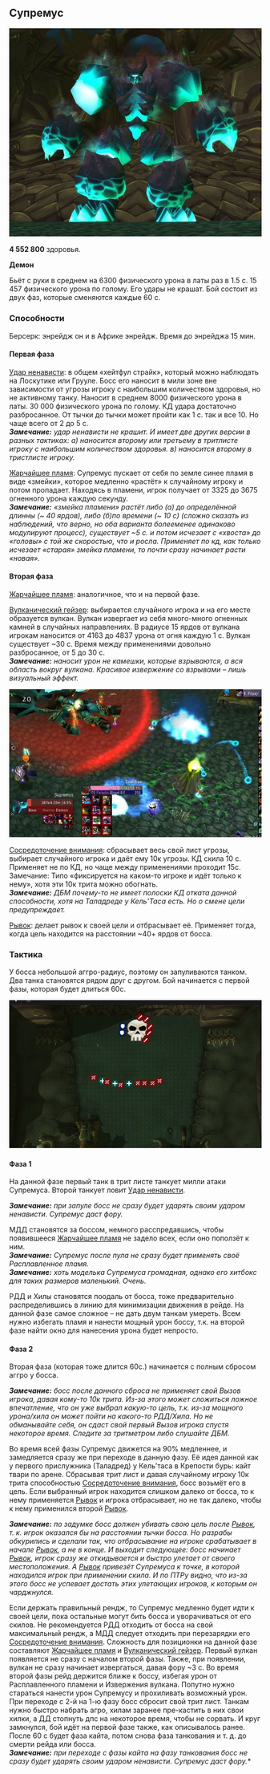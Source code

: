 ## Супремус ##
![Supremus](/img/supremus1.png)


**4 552 800** здоровья. 

**Демон** 

Бьёт с руки в среднем на 6300 физического урона в латы раз в 1.5 с. 15 457 физического урона по голому. Его удары не крашат.
Бой состоит из двух фаз, которые сменяются каждые 60 с.

### Способности ###
Берсерк: энрейдж он и в Африке энрейдж. Время до энрейджа 15 мин.

#### Первая фаза ####
[Удар ненависти](https://ru.tbc.wowhead.com/spell=28308): в общем «хейтфул страйк», который можно наблюдать на Лоскутике или Грууле. 
Босс его наносит в мили зоне вне зависимости от угрозы игроку с наибольшим
количеством здоровья, но не активному танку. Наносит в среднем 8000 физического урона в латы. 
30 000 физического урона по голому. КД удара достаточно разбросанное. От тычки до тычки может пройти как 1 с. так и все 10. Но чаще всего от 2 до 5 с.  
***Замечание:** удар ненависти не крашит. И имеет две других версии в разных тактиках: 
а) наносится второму или третьему в тритлисте игроку с наибольшим количеством здоровья. 
в) наносится второму в тристлисте игроку.*


[Жарчайшее пламя](https://ru.tbc.wowhead.com/spell=40265): Супремус пускает от себя по земле синее пламя в виде «змейки», 
которое медленно «растёт» к случайному игроку и потом пропадает. 
Находясь в пламени, игрок получает от 3325 до 3675 огненного урона каждую секунду.  
***Замечание:** «змейка пламени» растёт либо (а) до определённой длинны (~ 40 ярдов), либо (б)по времени (~ 10 с) 
(сложно сказать из наблюдений, что верно, но оба варианта болееменее одинаково модулируют процесс), существует ~5 с. и потом исчезает с «хвоста» до
«головы» с той же скоростью, что и росла. Применяет по кд, как только исчезает «старая» змейка пламени, то почти сразу начинает расти «новая».*


#### Вторая фаза ####
[Жарчайшее пламя](https://ru.tbc.wowhead.com/spell=40265): аналогичное, что и на первой фазе.


[Вулканический гейзер](https://ru.tbc.wowhead.com/spell=42052): выбирается случайного игрока и на его месте образуется вулкан. 
Вулкан извергает из себя много-много огненных камней в случайных направлениях. 
В радиусе 15 ярдов от вулкана игрокам наносится от 4163 до 4837 урона от огня каждую 1 с. Вулкан существует ~30 c. 
Время между применениями довольно разбросанное, от 5 до 30 с.  
***Замечание:** наносит урон не камешки, которые взрываются, а вся область вокруг вулкана.
Красивое извержение со взрывами – лишь визуальный эффект.*

![Вулкан](/img/supremus2.png)


[Сосредоточение внимания](https://ru.tbc.wowhead.com/spell=40607): сбрасывает весь свой лист угрозы, выбирает случайного игрока и даёт ему 10к угрозы. 
КД скила 10 с. Применяет не по КД, но чаще между применениями проходит 15с.
Замечание: Типо «фиксируется на каком-то игроке и идёт только к нему», хотя эти 10к
трита можно обогнать.  
***Замечание:** ДБМ почему-то не имеет полоски КД отката данной способности, хотя на
Таладреде у Кель’Таса есть. Но о смене цели предупреждает.*


[Рывок](https://ru.tbc.wowhead.com/spell=41581): делает рывок к своей цели и отбрасывает её. Применяет тогда, когда цель находится на расстоянии ~40+ ярдов от босса.


### Тактика ###
У босса небольшой аггро-радиус, поэтому он запуливаются танком. Два танка становятся рядом друг с другом. Бой начинается с первой фазы, которая будет длиться 60с. 

![Фаза1](/img/supremus3.png)
#### Фаза 1 ####
На данной фазе первый танк в трит листе танкует милли атаки Супремуса. 
Второй танкует ловит [Удар ненависти](https://ru.tbc.wowhead.com/spell=28308). 

***Замечание:** при запуле босс не сразу будет ударять своим ударом ненависти. Супремус даст фору.*

МДД становятся за боссом, немного расспредавшись, чтобы появившееся [Жарчайшее пламя](https://ru.tbc.wowhead.com/spell=40265) не задело всех, если оно поползёт к ним.  
***Замечание:** Супремус после пула не сразу будет применять своё Расплавленное пламя.*  
***Замечание:** хоть моделька Супремуса громадная, однако его хитбокс для таких размеров маленький. Очень.*  

РДД и Хилы становятся поодаль от босса, тоже предварительно распределившись в линию для минимизации движения в рейде. 
На данной фазе самое сложное – не дать двум танкам умереть. 
Всем нужно избегать пламя и нанести мощный урон боссу, т.к. на второй фазе найти окно для нанесения урона будет непросто.


#### Фаза 2 ####
Вторая фаза (которая тоже длится 60с.) начинается с полным сбросом аггро у босса.

***Замечание:** босс после данного сброса не применяет свой Вызов игрока, давая кому-то 10к
трита. Из-за этого может сложиться ложное впечатление, что он уже выбрал какую-то
цель, т.к. из-за мощного урона/хила он может пойти на какого-то РДД/Хила. Но не
обманывайте себя, он сдаст свой первый Вызов игрока спустя некоторое время. Следите
за тритметром либо слушайте ДБМ.*

Во время всей фазы Супремус движется на 90% медленнее, и замедляется сразу же при переходе в данную фазу. 
Её идея данной как у первого прислужника (Таладред) у Кель’таса в Крепости бурь: кайт твари по арене.
Сбрасывая трит лист и давая случайному игроку 10к трита способностью [Сосредоточение внимания](https://ru.tbc.wowhead.com/spell=40607), босс возьмёт его в цель. 
Если выбранный игрок находится слишком далеко от босса, то к нему применяется [Рывок](https://ru.tbc.wowhead.com/spell=41581) и игрока отбрасывает, 
но не так далеко, чтобы к нему применился второй [Рывок](https://ru.tbc.wowhead.com/spell=41581).

***Замечание:** по задумке босс должен убивать свою цель после [Рывок](https://ru.tbc.wowhead.com/spell=41581), т. к. игрок оказался бы на расстоянии тычки босса. 
Но разрабы обкурились и сделали так, что отбрасывание на игроке срабатывает в начале [Рывок](https://ru.tbc.wowhead.com/spell=41581), а не в конце. 
И выходит следующее: босс начинает [Рывок](https://ru.tbc.wowhead.com/spell=41581), игрок сразу же откидывается и быстро улетает от своего местоположения. 
А [Рывок](https://ru.tbc.wowhead.com/spell=41581) привезёт Супремуса к точке, в которой находился игрок при применении скила. 
И по ПТРу видно, что из-за этого босс не успевает достать этих улетающих игроков, к которым он чарджнулся.*

Если держать правильный рендж, то Супремус медленно будет идти к своей цели, пока остальные могут бить босса и уворачиваться от его скилов.
Не рекомендуется РДД отходить от босса на свой максимальный рендж, а МДД следует отходить при перезарядки его [Сосредоточение внимания](https://ru.tbc.wowhead.com/spell=40607). 
Сложность для позиционки на данной фазе составляют [Жарчайшее пламя](https://ru.tbc.wowhead.com/spell=40265) и [Вулканический гейзер](https://ru.tbc.wowhead.com/spell=42052). 
Первый вулкан появляется не сразу с началом второй фазы. 
Также, при появлении, вулкан не сразу начинает извергаться, давая фору ~3 с. 
Во время второй фазы рейд держится ближе к боссу, избегая урон от Расплавленного пламени и Извержения вулкана. 
Попутно нужно стараться нанести урон Супремусу и прохиливать возможный урон.
При переходе с 2-й на 1-ю фазу босс сбросит свой трит лист. 
Танкам нужно быстро набрать агро, хилам заранее пре-кастить в них свои хилки, а ДД стопнуть дпс на некоторое время, чтобы не сорвать.
И круг замкнулся, бой идёт на первой фазе также, как описывалось ранее. После 60 с будет фаза кайта, потом снова фаза танкования и т. д. до
смерти рейда или босса.  
***Замечание:** при переходе с фазы кайта на фазу танкования босс не сразу будет ударять своим
ударом ненависти. Супремус даст фору.**






<script>var whTooltips = {colorLinks: false, iconizeLinks: true, renameLinks: true};</script>
<script src="https://wow.zamimg.com/widgets/power.js"></script>
